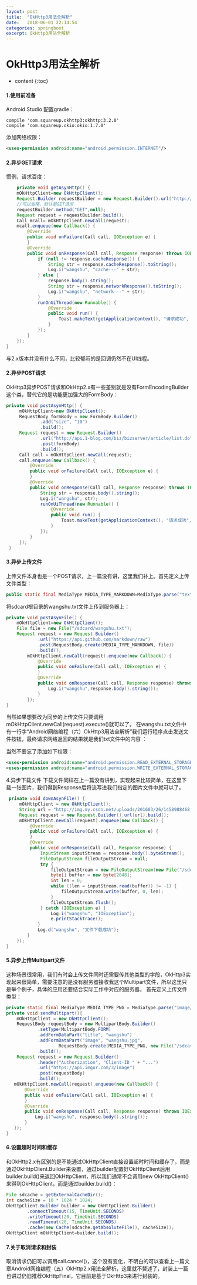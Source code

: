```yaml
---
layout: post
title:  "OkHttp3用法全解析"
date:   2018-06-01 22:14:54
categories: springboot
excerpt: OkHttp3用法全解析
---
```


# OkHttp3用法全解析

* content
{:toc}

#### 1.使用前准备
Android Studio 配置gradle：
```
compile 'com.squareup.okhttp3:okhttp:3.2.0'
compile 'com.squareup.okio:okio:1.7.0'
```

添加网络权限：
```xml
<uses-permission android:name="android.permission.INTERNET"/>
```

#### 2.异步GET请求
惯例，请求百度：
```java
    private void getAsynHttp() {
    mOkHttpClient=new OkHttpClient();
    Request.Builder requestBuilder = new Request.Builder().url("http://www.baidu.com");
    //可以省略，默认是GET请求
    requestBuilder.method("GET",null);
    Request request = requestBuilder.build();
    Call mcall= mOkHttpClient.newCall(request);
    mcall.enqueue(new Callback() {
        @Override
        public void onFailure(Call call, IOException e) {
        }
        @Override
        public void onResponse(Call call, Response response) throws IOException {
            if (null != response.cacheResponse()) {
                String str = response.cacheResponse().toString();
                Log.i("wangshu", "cache---" + str);
            } else {
                response.body().string();
                String str = response.networkResponse().toString();
                Log.i("wangshu", "network---" + str);
            }
            runOnUiThread(new Runnable() {
                @Override
                public void run() {
                    Toast.makeText(getApplicationContext(), "请求成功", Toast.LENGTH_SHORT).show();
                }
            });
        }
    });
}
```

与2.x版本并没有什么不同，比较郁闷的是回调仍然不在UI线程。

#### 2.异步POST请求

OkHttp3异步POST请求和OkHttp2.x有一些差别就是没有FormEncodingBuilder这个类，替代它的是功能更加强大的FormBody：
```java
private void postAsynHttp() {
     mOkHttpClient=new OkHttpClient();
     RequestBody formBody = new FormBody.Builder()
             .add("size", "10")
             .build();
     Request request = new Request.Builder()
             .url("http://api.1-blog.com/biz/bizserver/article/list.do")
             .post(formBody)
             .build();
     Call call = mOkHttpClient.newCall(request);
     call.enqueue(new Callback() {
         @Override
         public void onFailure(Call call, IOException e) {
         }
         @Override
         public void onResponse(Call call, Response response) throws IOException {
             String str = response.body().string();
             Log.i("wangshu", str);
             runOnUiThread(new Runnable() {
                 @Override
                 public void run() {
                     Toast.makeText(getApplicationContext(), "请求成功", Toast.LENGTH_SHORT).show();
                 }
             });
         }
     });
 }
 ```

#### 3.异步上传文件

上传文件本身也是一个POST请求，上一篇没有讲，这里我们补上。首先定义上传文件类型：

```java
public static final MediaType MEDIA_TYPE_MARKDOWN=MediaType.parse("text/x-markdown; charset=utf-8");
```

将sdcard根目录的wangshu.txt文件上传到服务器上：

```java
private void postAsynFile() {
    mOkHttpClient=new OkHttpClient();
    File file = new File("/sdcard/wangshu.txt");
    Request request = new Request.Builder()
            .url("https://api.github.com/markdown/raw")
            .post(RequestBody.create(MEDIA_TYPE_MARKDOWN, file))
            .build();
        mOkHttpClient.newCall(request).enqueue(new Callback() {
            @Override
            public void onFailure(Call call, IOException e) {
            }
            @Override
            public void onResponse(Call call, Response response) throws IOException {
                Log.i("wangshu",response.body().string());
            }
        });
}
```

当然如果想要改为同步的上传文件只要调用 mOkHttpClient.newCall(request).execute()就可以了。
在wangshu.txt文件中有一行字“Android网络编程（六）OkHttp3用法全解析”我们运行程序点击发送文件按钮，最终请求网络返回的结果就是我们txt文件中的内容 ：


当然不要忘了添加如下权限：

```xml
<uses-permission android:name="android.permission.READ_EXTERNAL_STORAGE"/>
<uses-permission android:name="android.permission.WRITE_EXTERNAL_STORAGE"/>
```

4.异步下载文件
下载文件同样在上一篇没有讲到，实现起来比较简单，在这里下载一张图片，我们得到Response后将流写进我们指定的图片文件中就可以了。
```java
 private void downAsynFile() {
     mOkHttpClient = new OkHttpClient();
     String url = "http://img.my.csdn.net/uploads/201603/26/1458988468_5804.jpg";
     Request request = new Request.Builder().url(url).build();
     mOkHttpClient.newCall(request).enqueue(new Callback() {
         @Override
         public void onFailure(Call call, IOException e) {
         }
         @Override
         public void onResponse(Call call, Response response) {
             InputStream inputStream = response.body().byteStream();
             FileOutputStream fileOutputStream = null;
             try {
                 fileOutputStream = new FileOutputStream(new File("/sdcard/wangshu.jpg"));
                 byte[] buffer = new byte[2048];
                 int len = 0;
                 while ((len = inputStream.read(buffer)) != -1) {
                     fileOutputStream.write(buffer, 0, len);
                 }
                 fileOutputStream.flush();
             } catch (IOException e) {
                 Log.i("wangshu", "IOException");
                 e.printStackTrace();
            }
            Log.d("wangshu", "文件下载成功");
        }
    });
}
```

#### 5.异步上传Multipart文件

这种场景很常用，我们有时会上传文件同时还需要传其他类型的字段，OkHttp3实现起来很简单，需要注意的是没有服务器接收我这个Multipart文件，所以这里只是举个例子，具体的应用还要结合实际工作中对应的服务器。
首先定义上传文件类型：

```java
private static final MediaType MEDIA_TYPE_PNG = MediaType.parse("image/png");
private void sendMultipart(){
    mOkHttpClient = new OkHttpClient();
    RequestBody requestBody = new MultipartBody.Builder()
            .setType(MultipartBody.FORM)
            .addFormDataPart("title", "wangshu")
            .addFormDataPart("image", "wangshu.jpg",
                    RequestBody.create(MEDIA_TYPE_PNG, new File("/sdcard/wangshu.jpg")))
            .build();
    Request request = new Request.Builder()
            .header("Authorization", "Client-ID " + "...")
            .url("https://api.imgur.com/3/image")
            .post(requestBody)
            .build();
   mOkHttpClient.newCall(request).enqueue(new Callback() {
       @Override
       public void onFailure(Call call, IOException e) {
       }
       @Override
       public void onResponse(Call call, Response response) throws IOException {
           Log.i("wangshu", response.body().string());
       }
   });
}
```

#### 6.设置超时时间和缓存

和OkHttp2.x有区别的是不能通过OkHttpClient直接设置超时时间和缓存了，而是通过OkHttpClient.Builder来设置，通过builder配置好OkHttpClient后用builder.build()来返回OkHttpClient，所以我们通常不会调用new OkHttpClient()来得到OkHttpClient，而是通过builder.build()：

```java
File sdcache = getExternalCacheDir();
int cacheSize = 10 * 1024 * 1024;
OkHttpClient.Builder builder = new OkHttpClient.Builder()
        .connectTimeout(15, TimeUnit.SECONDS)
        .writeTimeout(20, TimeUnit.SECONDS)
        .readTimeout(20, TimeUnit.SECONDS)
        .cache(new Cache(sdcache.getAbsoluteFile(), cacheSize));
OkHttpClient mOkHttpClient=builder.build();
```

#### 7.关于取消请求和封装

取消请求仍旧可以调用call.cancel()，这个没有变化，不明白的可以查看上一篇文章Android网络编程（五）OkHttp2.x用法全解析，这里就不赘述了，封装上一篇也讲过仍旧推荐OkHttpFinal，它目前是基于OkHttp3来进行封装的。
